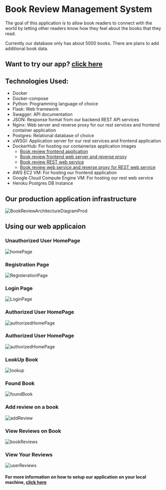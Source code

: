 # Book Review Management System
The goal of this application is to allow book readers to connect with the world by letting other readers know how they feel about the books that they read.

Currently our database only has about 5000 books. There are plans to add additional book data.


## Want to try our app? [click here](http://ec2-18-218-59-12.us-east-2.compute.amazonaws.com/)

## Technologies Used:
* Docker
* Docker-compose
* Python: Programming language of choice
* Flask: Web framework
* Swagger: API documentation
* JSON: Response format from our backend REST API services
* Nginx: Web server and reverse proxy for our rest services and frontend container application
* Postgres: Relational database of choice
* uWSGI: Application server for our rest services and frontend application
* DockerHub: For hosting our containerize application images
    * [Book review frontend application](https://hub.docker.com/repository/docker/abuchi247/book_review_frontend)
    * [Book review frontend web server and reverse proxy](https://hub.docker.com/repository/docker/abuchi247/book_review_frontend_nginx)
    * [Book review REST web service](https://hub.docker.com/repository/docker/abuchi247/book_review_web_service)
    * [Book review web service and reverse proxy for REST web service](https://hub.docker.com/repository/docker/abuchi247/book_review_web_service_nginx)
* AWS EC2 VM: For hosting our frontend application
* Google Cloud Compute Engine VM: For hosting our rest web service
* Heroku Postgres DB Instance

## Our production application infrastructure
![BookReviewArchitectureDiagramProd](BookReviewArchitectureDiagramProd.jpg)
<br/>
## Using our web applicaion
### Unauthorized User HomePage
![homePage](homePage.jpg)

### Registration Page
![RegisterationPage](registrationPage.jpg)

### Login Page
![LoginPage](loginPage.jpg)

### Authorized User HomePage
![authorizedHomePage](authorizedHomePage.jpg)

### Authorized User HomePage
![authorizedHomePage](authorizedHomePage.jpg)

### LookUp Book
![lookup](lookup.jpg)

### Found Book
![foundBook](foundBook.jpg)

### Add review on a book
![addReview](addReview.jpg)

### View Reviews on Book
![bookReviews](bookReviews.jpg)

### View Your Reviews
![userReviews](userReviews.jpg)

#### **For more information on how to setup our application on your local machine, [click here](https://github.com/abuchi247/marist-mscs621-2019-abuchi)**
